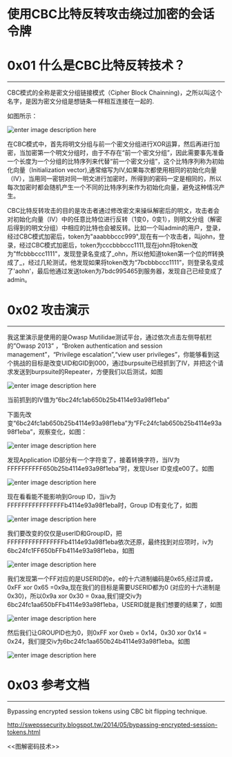 # 使用CBC比特反转攻击绕过加密的会话令牌

0x01 什么是CBC比特反转技术？
==================

* * *

CBC模式的全称是密文分组链接模式（Cipher Block Chainning)，之所以叫这个名字，是因为密文分组是想链条一样相互连接在一起的.

如图所示：

![enter image description here](http://drops.javaweb.org/uploads/images/bfecc54e04e4c1d11d39d838b16863d4336ac994.jpg)

在CBC模式中，首先将明文分组与前一个密文分组进行XOR运算，然后再进行加密，当加密第一个明文分组时，由于不存在“前一个密文分组”，因此需要事先准备一个长度为一个分组的比特序列来代替“前一个密文分组”，这个比特序列称为初始化向量（Initialization vector),通常缩写为IV,如果每次都使用相同的初始化向量（IV），当用同一密钥对同一明文进行加密时，所得到的密码一定是相同的，所以每次加密时都会随机产生一个不同的比特序列来作为初始化向量，避免这种情况产生。

CBC比特反转攻击的目的是攻击者通过修改密文来操纵解密后的明文，攻击者会对初始化向量（IV）中的任意比特位进行反转（1变0，0变1），则明文分组（解密后得到的明文分组）中相应的比特也会被反转。比如一个叫admin的用户，登录，经过CBC模式加密后，token为"aaabbbccc999",现在有一个攻击者，叫john，登录，经过CBC模式加密后，token为cccbbbccc1111,现在john将token改为"ffcbbbccc1111"，发现登录名变成了_ohn，所以他知道token第一个位的ff转换成了_，经过几轮测试，他发现如果将token改为“7bcbbbccc1111”，则登录名变成了'aohn'，最后他通过发送token为7bdc995465到服务器，发现自己已经变成了admin。

0x02 攻击演示
=========

* * *

我这里演示是使用的是Owasp Mutilidae测试平台，通过依次点击左侧导航栏的”Owasp 2013” ，“Broken authentication and session management”，“Privilege escalation”,“view user privileges”，你能够看到这个挑战的目标是改变UID和GID到000，通过burpsuite已经抓到了IV，并把这个请求发送到burpsuite的Repeater，方便我们以后测试，如图

![enter image description here](http://drops.javaweb.org/uploads/images/a7a0205d09029c262bb3613daa7392ef40cd501c.jpg)

当前抓到的IV值为“6bc24fc1ab650b25b4114e93a98f1eba”

下面先改变“6bc24fc1ab650b25b4114e93a98f1eba”为“FFc24fc1ab650b25b4114e93a98f1eba”，观察变化，如图：

![enter image description here](http://drops.javaweb.org/uploads/images/5edf17612d6ac5e09742f93001c50bc61539d938.jpg)

发现Application ID部分有一个字符变了，接着转换字符，当IV为FFFFFFFFFF650b25b4114e93a98f1eba”时，发现User ID变成e00了。如图

![enter image description here](http://drops.javaweb.org/uploads/images/da30b640bb2d6f6ca289b25f771ef91274808565.jpg)

现在看看能不能影响到Group ID，当iv为FFFFFFFFFFFFFFFFb4114e93a98f1eba时，Group ID有变化了，如图

![enter image description here](http://drops.javaweb.org/uploads/images/d8539cd9220b176276e8b6c464db3297f191a0c1.jpg)

我们要改变的仅仅是userID和GroupID，把FFFFFFFFFFFFFFFFb4114e93a98f1eba依次还原，最终找到对应项时，iv为6bc24fc1FF650bFFb4114e93a98f1eba，如图

![enter image description here](http://drops.javaweb.org/uploads/images/9d89c349dba5cf02260ca68a03a773fb93aba780.jpg)

我们发现第一个FF对应的是USERID的e，e的十六进制编码是0x65,经过异或，0xFF xor 0x65 =0x9a,现在我们的目标是需要USERID都为0 (对应的十六进制是0x30)，所以0x9a xor 0x30 = 0xaa,我们提交iv为6bc24fc1aa650bFFb4114e93a98f1eba，USERID就是我们想要的结果了，如图

![enter image description here](http://drops.javaweb.org/uploads/images/24d956e167269ecc42acee9ee4f781f923980755.jpg)

然后我们让GROUPID也为0，则0xFF xor 0xeb = 0x14，0x30 xor 0x14 = 0x24，我们提交iv为6bc24fc1aa650b24b4114e93a98f1eba。如图

![enter image description here](http://drops.javaweb.org/uploads/images/35fd58607cb97ba81d4e9d5da8a9f5529f9eb3c4.jpg)

0x03 参考文档
=========

* * *

Bypassing encrypted session tokens using CBC bit flipping technique.

http://swepssecurity.blogspot.tw/2014/05/bypassing-encrypted-session-tokens.html

<<图解密码技术>>